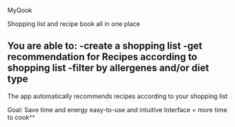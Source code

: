 MyQook

Shopping list and recipe book all in one place

You are able to:
-create a shopping list
-get recommendation for Recipes according to shopping list 
-filter by allergenes and/or diet type
-

The app automatically recommends recipes according to your shopping list

Goal: Save time and energy
      easy-to-use and intuitive Interface = more time to cook^^
